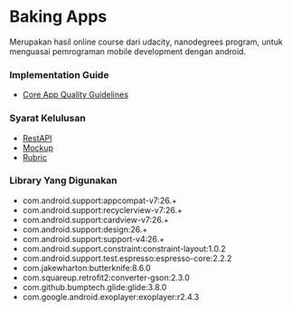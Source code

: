 # Baking Apps
Merupakan hasil online course dari udacity, nanodegrees program, untuk menguasai pemrograman mobile development dengan android.

### Implementation Guide
* [Core App Quality Guidelines](http://udacity.github.io/android-nanodegree-guidelines/core.html "klik untuk melihat")

### Syarat Kelulusan
* [RestAPI](http://go.udacity.com/android-baking-app-json "klik untuk melihat data")
* [Mockup](https://go.udacity.com/android-baking-app-mocks-pdf "klik untuk lihat mockup")
* [Rubric](https://review.udacity.com/#!/rubrics/829/view "klik untuk melihat persyaratan")

### Library Yang Digunakan
* com.android.support:appcompat-v7:26.+
* com.android.support:recyclerview-v7:26.+
* com.android.support:cardview-v7:26.+
* com.android.support:design:26.+
* com.android.support:support-v4:26.+
* com.android.support.constraint:constraint-layout:1.0.2
* com.android.support.test.espresso:espresso-core:2.2.2
* com.jakewharton:butterknife:8.6.0
* com.squareup.retrofit2:converter-gson:2.3.0
* com.github.bumptech.glide:glide:3.8.0
* com.google.android.exoplayer:exoplayer:r2.4.3